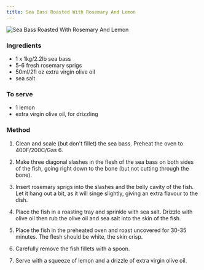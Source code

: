 ```yaml
---
title: Sea Bass Roasted With Rosemary And Lemon
---
```


![Sea Bass Roasted With Rosemary And Lemon](https://msb.me.uk/resources/sea-bass-roasted-with-rosemary-and-lemon.jpg)

### Ingredients

* 1 x 1kg/2.2lb sea bass
* 5-6 fresh rosemary sprigs
* 50ml/2fl oz extra virgin olive oil
* sea salt

### To serve

* 1 lemon
* extra virgin olive oil, for drizzling

### Method

1. Clean and scale (but don't fillet) the sea bass. Preheat the oven to 400F/200C/Gas 6.

2. Make three diagonal slashes in the flesh of the sea bass on both sides of the fish, 
going right down to the bone (but not cutting through the bone).

3. Insert rosemary sprigs into the slashes and the belly cavity of the fish. 
Let it hang out a bit, as it will singe slightly, giving an extra flavour to the dish.

4. Place the fish in a roasting tray and sprinkle with sea salt. 
Drizzle with olive oil then rub the olive oil and sea salt into the skin of the fish.

5. Place the fish in the preheated oven and roast uncovered for 30-35 minutes. 
The flesh should be white, the skin crisp.

6. Carefully remove the fish fillets with a spoon.

7. Serve with a squeeze of lemon and a drizzle of extra virgin olive oil.
